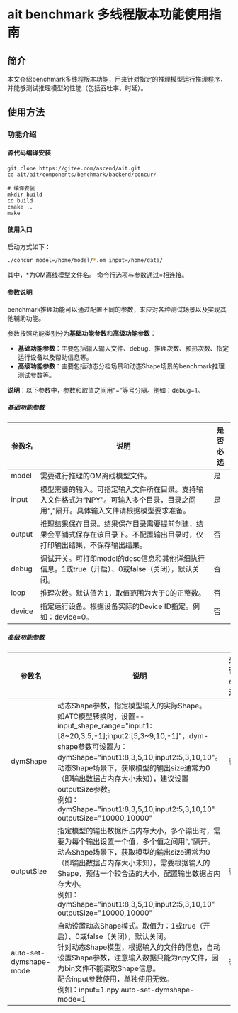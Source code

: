 # ait benchmark 多线程版本功能使用指南

## 简介
本文介绍benchmark多线程版本功能，用来针对指定的推理模型运行推理程序，并能够测试推理模型的性能（包括吞吐率、时延）。

## 使用方法
### 功能介绍
#### 源代码编译安装

```shell
git clone https://gitee.com/ascend/ait.git
cd ait/ait/components/benchmark/backend/concur/

# 编译安装
mkdir build
cd build
cmake ..
make

```
#### 使用入口
启动方式如下：
```bash
./concur model=/home/model/*.om input=/home/data/
```
其中，*为OM离线模型文件名。
命令行选项与参数通过=相连接。

#### 参数说明
benchmark推理功能可以通过配置不同的参数，来应对各种测试场景以及实现其他辅助功能。

参数按照功能类别分为**基础功能参数**和**高级功能参数**：

- **基础功能参数**：主要包括输入输入文件、debug、推理次数、预热次数、指定运行设备以及帮助信息等。
- **高级功能参数**：主要包括动态分档场景和动态Shape场景的benchmark推理测试参数等。

**说明**：以下参数中，参数和取值之间用“=”等号分隔。例如：debug=1。

##### 基础功能参数

| 参数名                   | 说明                                                                                                                                          | 是否必选 |
|-----------------------|---------------------------------------------------------------------------------------------------------------------------------------------| -------- |
| model            | 需要进行推理的OM离线模型文件。                                                                                                                            | 是       |
| input               | 模型需要的输入。可指定输入文件所在目录。支持输入文件格式为“NPY”。可输入多个目录，目录之间用“,”隔开。具体输入文件请根据模型要求准备。 | 是       |
| output              | 推理结果保存目录。结果保存目录需要提前创建，结果会平铺式保存在该目录下。不配置输出目录时，仅打印输出结果，不保存输出结果。                                 | 否       |
| debug               | 调试开关。可打印model的desc信息和其他详细执行信息。1或true（开启）、0或false（关闭），默认关闭。                                                                                  | 否       |
| loop                | 推理次数。默认值为1，取值范围为大于0的正整数。                                                                                       | 否       |                                                                                                    | 否       |
| device              | 指定运行设备。根据设备实际的Device ID指定。例如：device=0。                                                        | 否       |                                                                                                                                | 否       |

##### 高级功能参数

| 参数名                      | 说明                                                         | 是否必选 |
|--------------------------| ------------------------------------------------------------ | -------- |
| dymShape              | 动态Shape参数，指定模型输入的实际Shape。 <br>如ATC模型转换时，设置--input_shape_range="input1:\[8\~20,3,5,-1\];input2:\[5,3\~9,10,-1\]"，dym-shape参数可设置为：dymShape="input1:8,3,5,10;input2:5,3,10,10"。<br>动态Shape场景下，获取模型的输出size通常为0（即输出数据占内存大小未知），建议设置outputSize参数。<br/>例如：dymShape="input1:8,3,5,10;input2:5,3,10,10" outputSize="10000,10000" | 否       |
| outputSize            | 指定模型的输出数据所占内存大小，多个输出时，需要为每个输出设置一个值，多个值之间用“,”隔开。<br>动态Shape场景下，获取模型的输出size通常为0（即输出数据占内存大小未知），需要根据输入的Shape，预估一个较合适的大小，配置输出数据占内存大小。<br>例如：dymShape="input1:8,3,5,10;input2:5,3,10,10" outputSize="10000,10000" | 否       |
| auto-set-dymshape-mode | 自动设置动态Shape模式。取值为：1或true（开启）、0或false（关闭），默认关闭。<br>针对动态Shape模型，根据输入的文件的信息，自动设置Shape参数，注意输入数据只能为npy文件，因为bin文件不能读取Shape信息。<br>配合input参数使用，单独使用无效。<br/>例如：input=1.npy auto-set-dymshape-mode=1 | 否       |
